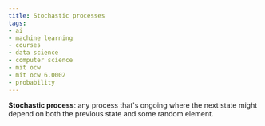 ```yaml
---
title: Stochastic processes
tags:
- ai
- machine learning
- courses
- data science
- computer science
- mit ocw
- mit ocw 6.0002
- probability
---
```


**Stochastic process**: any process that's ongoing where the next state might depend on both the previous state and some random element.
